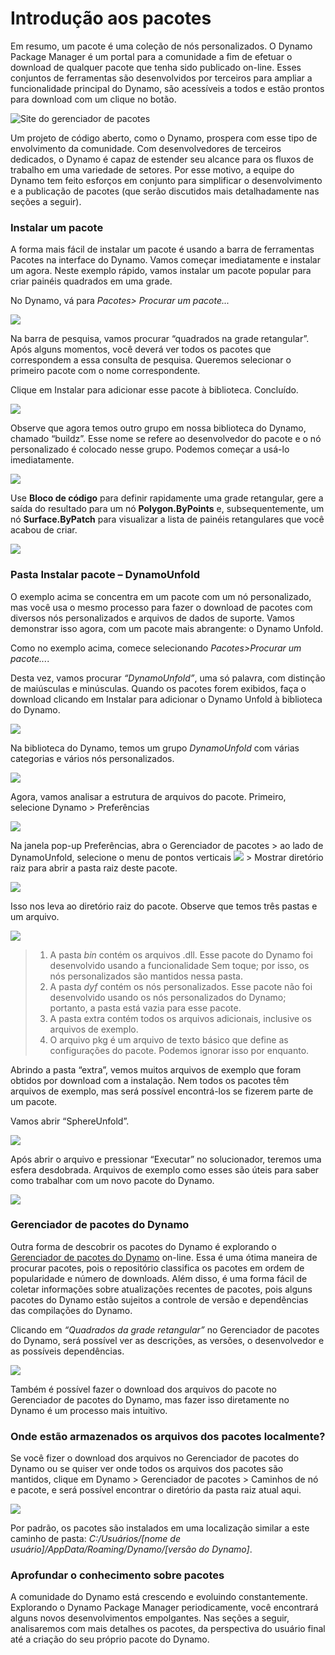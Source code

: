 # Introdução aos pacotes

Em resumo, um pacote é uma coleção de nós personalizados. O Dynamo Package Manager é um portal para a comunidade a fim de efetuar o download de qualquer pacote que tenha sido publicado on-line. Esses conjuntos de ferramentas são desenvolvidos por terceiros para ampliar a funcionalidade principal do Dynamo, são acessíveis a todos e estão prontos para download com um clique no botão.

![Site do gerenciador de pacotes](../images/6-2/1/dpm.jpg)

Um projeto de código aberto, como o Dynamo, prospera com esse tipo de envolvimento da comunidade. Com desenvolvedores de terceiros dedicados, o Dynamo é capaz de estender seu alcance para os fluxos de trabalho em uma variedade de setores. Por esse motivo, a equipe do Dynamo tem feito esforços em conjunto para simplificar o desenvolvimento e a publicação de pacotes (que serão discutidos mais detalhadamente nas seções a seguir).

### Instalar um pacote

A forma mais fácil de instalar um pacote é usando a barra de ferramentas Pacotes na interface do Dynamo. Vamos começar imediatamente e instalar um agora. Neste exemplo rápido, vamos instalar um pacote popular para criar painéis quadrados em uma grade.

No Dynamo, vá para _Pacotes> Procurar um pacote..._

![](../images/6-2/1/packageintroduction-installingapackage01.jpg)

Na barra de pesquisa, vamos procurar “quadrados na grade retangular”. Após alguns momentos, você deverá ver todos os pacotes que correspondem a essa consulta de pesquisa. Queremos selecionar o primeiro pacote com o nome correspondente.

Clique em Instalar para adicionar esse pacote à biblioteca. Concluído.

![](../images/6-2/1/packageintroduction-installingapackage02.jpg)

Observe que agora temos outro grupo em nossa biblioteca do Dynamo, chamado “buildz”. Esse nome se refere ao desenvolvedor do pacote e o nó personalizado é colocado nesse grupo. Podemos começar a usá-lo imediatamente.

![](../images/6-2/1/packageintroduction-installingapackage03.jpg)

Use **Bloco de código** para definir rapidamente uma grade retangular, gere a saída do resultado para um nó **Polygon.ByPoints** e, subsequentemente, um nó **Surface.ByPatch** para visualizar a lista de painéis retangulares que você acabou de criar.

![](../images/6-2/1/packageintroduction-installingapackage04.jpg)

### Pasta Instalar pacote – DynamoUnfold

O exemplo acima se concentra em um pacote com um nó personalizado, mas você usa o mesmo processo para fazer o download de pacotes com diversos nós personalizados e arquivos de dados de suporte. Vamos demonstrar isso agora, com um pacote mais abrangente: o Dynamo Unfold.

Como no exemplo acima, comece selecionando _Pacotes>Procurar um pacote..._.

Desta vez, vamos procurar _“DynamoUnfold”_, uma só palavra, com distinção de maiúsculas e minúsculas. Quando os pacotes forem exibidos, faça o download clicando em Instalar para adicionar o Dynamo Unfold à biblioteca do Dynamo.

![](../images/6-2/1/packageintroduction-installingpackagefolder01.jpg)

Na biblioteca do Dynamo, temos um grupo _DynamoUnfold_ com várias categorias e vários nós personalizados.

![](../images/6-2/1/packageintroduction-installingpackagefolder02.jpg)

Agora, vamos analisar a estrutura de arquivos do pacote. Primeiro, selecione Dynamo > Preferências

![](../images/6-2/1/packageintroduction-installingpackagefolder03.jpg)

Na janela pop-up Preferências, abra o Gerenciador de pacotes > ao lado de DynamoUnfold, selecione o menu de pontos verticais ![ ](../images/6-2/1/packageintroduction-verticaldotsmenu.jpg) > Mostrar diretório raiz para abrir a pasta raiz deste pacote.

![](../images/6-2/1/packageintroduction-installingpackagefolder04.jpg)

Isso nos leva ao diretório raiz do pacote. Observe que temos três pastas e um arquivo.

![](../images/6-2/1/packageintroduction-installingpackagefolder05.jpg)

> 1. A pasta _bin_ contém os arquivos .dll. Esse pacote do Dynamo foi desenvolvido usando a funcionalidade Sem toque; por isso, os nós personalizados são mantidos nessa pasta.
> 2. A pasta _dyf_ contém os nós personalizados. Esse pacote não foi desenvolvido usando os nós personalizados do Dynamo; portanto, a pasta está vazia para esse pacote.
> 3. A pasta extra contém todos os arquivos adicionais, inclusive os arquivos de exemplo.
> 4. O arquivo pkg é um arquivo de texto básico que define as configurações do pacote. Podemos ignorar isso por enquanto.

Abrindo a pasta “extra”, vemos muitos arquivos de exemplo que foram obtidos por download com a instalação. Nem todos os pacotes têm arquivos de exemplo, mas será possível encontrá-los se fizerem parte de um pacote.

Vamos abrir “SphereUnfold”.

![](../images/6-2/1/rd2.jpg)

Após abrir o arquivo e pressionar “Executar” no solucionador, teremos uma esfera desdobrada. Arquivos de exemplo como esses são úteis para saber como trabalhar com um novo pacote do Dynamo.

![](../images/6-2/1/packageintroduction-installingpackagefolder07.jpg)

### Gerenciador de pacotes do Dynamo

Outra forma de descobrir os pacotes do Dynamo é explorando o [Gerenciador de pacotes do Dynamo](http://dynamopackages.com) on-line. Essa é uma ótima maneira de procurar pacotes, pois o repositório classifica os pacotes em ordem de popularidade e número de downloads. Além disso, é uma forma fácil de coletar informações sobre atualizações recentes de pacotes, pois alguns pacotes do Dynamo estão sujeitos a controle de versão e dependências das compilações do Dynamo.

Clicando em _“Quadrados da grade retangular”_ no Gerenciador de pacotes do Dynamo, será possível ver as descrições, as versões, o desenvolvedor e as possíveis dependências.

![](../images/6-2/1/dpm2.jpg)

Também é possível fazer o download dos arquivos do pacote no Gerenciador de pacotes do Dynamo, mas fazer isso diretamente no Dynamo é um processo mais intuitivo.

### Onde estão armazenados os arquivos dos pacotes localmente?

Se você fizer o download dos arquivos no Gerenciador de pacotes do Dynamo ou se quiser ver onde todos os arquivos dos pacotes são mantidos, clique em Dynamo > Gerenciador de pacotes > Caminhos de nó e pacote, e será possível encontrar o diretório da pasta raiz atual aqui.

![](../images/6-2/1/packageintroduction-installingpackagefolder08.jpg)

Por padrão, os pacotes são instalados em uma localização similar a este caminho de pasta: _C:/Usuários/[nome de usuário]/AppData/Roaming/Dynamo/[versão do Dynamo]_.

### Aprofundar o conhecimento sobre pacotes

A comunidade do Dynamo está crescendo e evoluindo constantemente. Explorando o Dynamo Package Manager periodicamente, você encontrará alguns novos desenvolvimentos empolgantes. Nas seções a seguir, analisaremos com mais detalhes os pacotes, da perspectiva do usuário final até a criação do seu próprio pacote do Dynamo.
